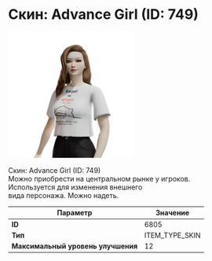 # Скин: Advance Girl (ID: 749)

![Item Image](../img/6805.webp?raw=true)

Скин: Advance Girl (ID: 749)<br>Можно приобрести на центральном рынке у игроков.<br>Используется для изменения внешнего<br>вида персонажа. Можно надеть.


| Параметр | Значение |
|----------|----------|
| **ID** | 6805 |
| **Тип** | ITEM_TYPE_SKIN |
| **Максимальный уровень улучшения** | 12 |

